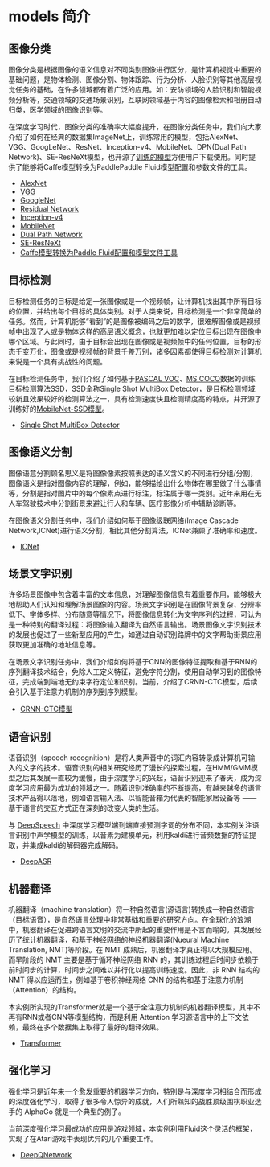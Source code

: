 # models 简介



## 图像分类

图像分类是根据图像的语义信息对不同类别图像进行区分，是计算机视觉中重要的基础问题，是物体检测、图像分割、物体跟踪、行为分析、人脸识别等其他高层视觉任务的基础，在许多领域都有着广泛的应用。如：安防领域的人脸识别和智能视频分析等，交通领域的交通场景识别，互联网领域基于内容的图像检索和相册自动归类，医学领域的图像识别等。

在深度学习时代，图像分类的准确率大幅度提升，在图像分类任务中，我们向大家介绍了如何在经典的数据集ImageNet上，训练常用的模型，包括AlexNet、VGG、GoogLeNet、ResNet、Inception-v4、MobileNet、DPN(Dual Path Network)、SE-ResNeXt模型，也开源了[训练的模型](https://github.com/PaddlePaddle/models/blob/develop/fluid/image_classification/README_cn.md#已有模型及其性能)方便用户下载使用。同时提供了能够将Caffe模型转换为PaddlePaddle Fluid模型配置和参数文件的工具。

- [AlexNet](https://github.com/PaddlePaddle/models/tree/develop/fluid/image_classification/models)
- [VGG](https://github.com/PaddlePaddle/models/tree/develop/fluid/image_classification/models)
- [GoogleNet](https://github.com/PaddlePaddle/models/tree/develop/fluid/image_classification/models)
- [Residual Network](https://github.com/PaddlePaddle/models/tree/develop/fluid/image_classification/models)
- [Inception-v4](https://github.com/PaddlePaddle/models/tree/develop/fluid/image_classification/models)
- [MobileNet](https://github.com/PaddlePaddle/models/tree/develop/fluid/image_classification/models)
- [Dual Path Network](https://github.com/PaddlePaddle/models/tree/develop/fluid/image_classification/models)
- [SE-ResNeXt](https://github.com/PaddlePaddle/models/tree/develop/fluid/image_classification/models)
- [Caffe模型转换为Paddle Fluid配置和模型文件工具](https://github.com/PaddlePaddle/models/tree/develop/fluid/image_classification/caffe2fluid)

## 目标检测

目标检测任务的目标是给定一张图像或是一个视频帧，让计算机找出其中所有目标的位置，并给出每个目标的具体类别。对于人类来说，目标检测是一个非常简单的任务。然而，计算机能够“看到”的是图像被编码之后的数字，很难解图像或是视频帧中出现了人或是物体这样的高层语义概念，也就更加难以定位目标出现在图像中哪个区域。与此同时，由于目标会出现在图像或是视频帧中的任何位置，目标的形态千变万化，图像或是视频帧的背景千差万别，诸多因素都使得目标检测对计算机来说是一个具有挑战性的问题。

在目标检测任务中，我们介绍了如何基于[PASCAL VOC](http://host.robots.ox.ac.uk/pascal/VOC/)、[MS COCO](http://cocodataset.org/#home)数据的训练目标检测算法SSD，SSD全称Single Shot MultiBox Detector，是目标检测领域较新且效果较好的检测算法之一，具有检测速度快且检测精度高的特点，并开源了训练好的[MobileNet-SSD模型](https://github.com/PaddlePaddle/models/blob/develop/fluid/object_detection/README_cn.md#模型发布)。

- [Single Shot MultiBox Detector](https://github.com/PaddlePaddle/models/blob/develop/fluid/object_detection/README_cn.md)


## 图像语义分割

图像语意分割顾名思义是将图像像素按照表达的语义含义的不同进行分组/分割，图像语义是指对图像内容的理解，例如，能够描绘出什么物体在哪里做了什么事情等，分割是指对图片中的每个像素点进行标注，标注属于哪一类别。近年来用在无人车驾驶技术中分割街景来避让行人和车辆、医疗影像分析中辅助诊断等。

在图像语义分割任务中，我们介绍如何基于图像级联网络(Image Cascade Network,ICNet)进行语义分割，相比其他分割算法，ICNet兼顾了准确率和速度。


- [ICNet](https://github.com/PaddlePaddle/models/tree/develop/fluid/icnet)


## 场景文字识别

许多场景图像中包含着丰富的文本信息，对理解图像信息有着重要作用，能够极大地帮助人们认知和理解场景图像的内容。场景文字识别是在图像背景复杂、分辨率低下、字体多样、分布随意等情况下，将图像信息转化为文字序列的过程，可认为是一种特别的翻译过程：将图像输入翻译为自然语言输出。场景图像文字识别技术的发展也促进了一些新型应用的产生，如通过自动识别路牌中的文字帮助街景应用获取更加准确的地址信息等。

在场景文字识别任务中，我们介绍如何将基于CNN的图像特征提取和基于RNN的序列翻译技术结合，免除人工定义特征，避免字符分割，使用自动学习到的图像特征，完成端到端地无约束字符定位和识别。当前，介绍了CRNN-CTC模型，后续会引入基于注意力机制的序列到序列模型。

- [CRNN-CTC模型](https://github.com/PaddlePaddle/models/tree/develop/fluid/ocr_recognition)


## 语音识别


语音识别（speech recognition）是将人类声音中的词汇内容转录成计算机可输入的文字的技术。语音识别的相关研究经历了漫长的探索过程，在HMM/GMM模型之后其发展一直较为缓慢，由于深度学习的兴起，语音识别迎来了春天，成为深度学习应用最为成功的领域之一。随着识别准确率的不断提高，有越来越多的语言技术产品得以落地，例如语言输入法、以智能音箱为代表的智能家居设备等 —— 基于语言的交互方式正在深刻的改变人类的生活。

与 [DeepSpeech](https://github.com/PaddlePaddle/DeepSpeech) 中深度学习模型端到端直接预测字词的分布不同，本实例关注语言识别中声学模型的训练，以音素为建模单元，利用kaldi进行音频数据的特征提取，并集成kaldi的解码器完成解码。


- [DeepASR](https://github.com/PaddlePaddle/models/tree/develop/fluid/DeepASR)

## 机器翻译

机器翻译（machine translation）将一种自然语言(源语言)转换成一种自然语言（目标语音），是自然语言处理中非常基础和重要的研究方向。在全球化的浪潮中，机器翻译在促进跨语言文明的交流中所起的重要作用是不言而喻的。其发展经历了统计机器翻译，和基于神经网络的神经机器翻译(Nueural Machine Translation, NMT)等阶段。在 NMT 成熟后，机器翻译才真正得以大规模应用。而早阶段的 NMT 主要是基于循环神经网络 RNN 的，其训练过程后时间步依赖于前时间步的计算，时间步之间难以并行化以提高训练速度。因此，非 RNN 结构的 NMT 得以应运而生，例如基于卷积神经网络 CNN 的结构和基于注意力机制（Attention）的结构。

本实例所实现的Transformer就是一个基于全注意力机制的机器翻译模型，其中不再有RNN或者CNN等模型结构，而是利用 Attention 学习源语言中的上下文依赖，最终在多个数据集上取得了最好的翻译效果。

- [Transformer](https://github.com/PaddlePaddle/models/tree/develop/fluid/neural_machine_translation/transformer)

## 强化学习

强化学习是近年来一个愈发重要的机器学习方向，特别是与深度学习相结合而形成的深度强化学习，取得了很多令人惊异的成就，人们所熟知的战胜顶级围棋职业选手的 AlphaGo 就是一个典型的例子。

当前深度强化学习最成功的应用是游戏领域，本实例利用Fluid这个灵活的框架，实现了在Atari游戏中表现优异的几个重要工作。

- [DeepQNetwork](https://github.com/PaddlePaddle/models/tree/develop/fluid/DeepQNetwork)

